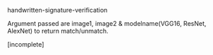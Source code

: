handwritten-signature-verification

Argument passed are image1, image2 & modelname(VGG16, ResNet, AlexNet) to return match/unmatch. 

[incomplete]